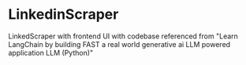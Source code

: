 # LinkedinScraper
LinkedScraper with frontend UI with codebase referenced from "Learn LangChain by building FAST a real world generative ai LLM powered application LLM (Python)"
